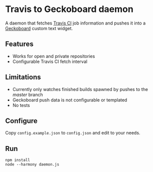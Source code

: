 # Travis to Geckoboard daemon

A daemon that fetches [Travis CI](https://travis-ci.org/) job information
and pushes it into a [Geckoboard](http://www.geckoboard.com/) custom text widget.

## Features

- Works for open and private repositories
- Configurable Travis CI fetch interval

## Limitations

- Currently only watches finished builds spawned by pushes to the _master_ branch
- Geckoboard push data is not configurable or templated
- No tests

## Configure

Copy `config.example.json` to `config.json` and edit to your needs.

## Run

    npm install
    node --harmony daemon.js

